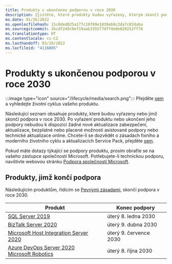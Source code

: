 ```yaml
---
title: Produkty s ukončenou podporou v roce 2030
description: Zjistěte, které produkty budou vyřazeny, kterým skončí podpora nebo přejdou z běžné na rozšířenou podporu v roce 2030.
ms.date: 01/26/2022
ms.openlocfilehash: 15c0ded025a177c10f89e1839eb8c2da7c82daba
ms.sourcegitcommit: 2bcdf249c9ef19aab3355f7dff4e0e020252ff76
ms.translationtype: HT
ms.contentlocale: cs-CZ
ms.lasthandoff: 03/18/2022
ms.locfileid: "4116805"
---
```

# <a name="products-ending-support-in-2030"></a>Produkty s ukončenou podporou v roce 2030

:::image type="icon" source="/lifecycle/media/search.png":::
Přejděte [sem](/lifecycle/products/) a vyhledejte životní cyklus vašeho produktu.

Následující seznam obsahuje produkty, které budou vyřazeny nebo jimž skončí podpora v roce 2030. Po vyřazení produktu nebo ukončení jeho podpory nebudou k dispozici žádné nové aktualizace zabezpečení, aktualizace, bezplatné nebo placené možnosti asistované podpory nebo technické aktualizace online. Chcete-li se dozvědět o zásadách fixního a moderního životního cyklu a aktualizacích Service Pack, přejděte [sem](/lifecycle/overview/product-end-of-support-overview).

Pokud máte dotazy týkající se podpory produktu, prosím obraťte se na vašeho zástupce společnosti Microsoft. Potřebujete-li technickou podporu, navštivte webovou stránku [Podpora společnosti Microsoft](https://support.microsoft.com/contactus/?ws=support).





## <a name="products-reaching-end-of-support"></a>Produkty, jimž končí podpora

Následujícím produktům, řídícím se [Pevnými zásadami](/lifecycle/policies/fixed), skončí podpora v roce 2030.

| Produkt | Konec podpory |
| --- | --- |
| [SQL Server 2019](/lifecycle/products/sql-server-2019?branch=live)<br> | úterý 8. ledna 2030 |
| [BizTalk Server 2020](/lifecycle/products/biztalk-server-2020?branch=live)<br> | úterý 9. dubna 2030 |
| [Microsoft Host Integration Server 2020](/lifecycle/products/microsoft-host-integration-server-2020?branch=live)<br> | úterý 9. července 2030 |
| [Azure DevOps Server 2020](/lifecycle/products/azure-devops-server-2020?branch=live)<br>[Microsoft Robotics](/lifecycle/products/microsoft-robotics?branch=live)<br> | úterý 8. října 2030 |


